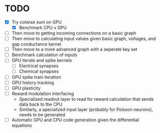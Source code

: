 # TODO

- [x] Try colwise sum on GPU
  - [x] Benchmark CPU v GPU
- [ ] Then move to getting incoming connections on a basic graph
- [ ] Then move to calculating input values given basic graph, voltages, and gap conductance kernel
- [ ] Then move to a more advanced graph with a seperate key set
- [ ] Benchmark calculation of inputs
- [ ] GPU iterate and spike kernels
  - [ ] Electrical synapses
  - [ ] Chemical synapses
- [ ] GPU spike train iteration
- [ ] GPU history tracking
- [ ] GPU plasticity
- [ ] Reward modulation interfacing
  - Specialized readout layer to read for reward calculation that sends data back to the CPU
  - Similarly, a specialized input layer (probably for Poisson neurons), needs to be generated
- [ ] Automatic GPU and CPU code generation given the differential equations
